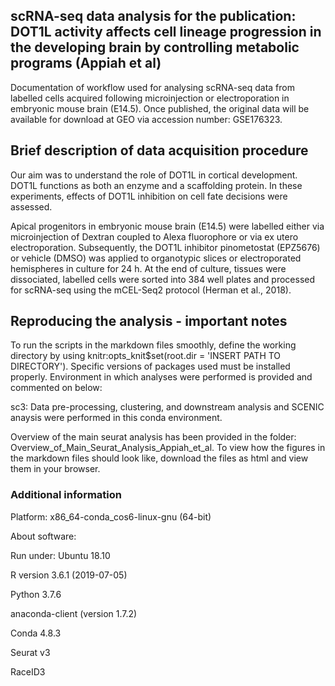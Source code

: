 ## scRNA-seq data analysis for the publication: DOT1L activity affects cell lineage progression in the developing brain by controlling metabolic programs (Appiah et al)
Documentation of workflow used for analysing scRNA-seq data from labelled cells acquired following microinjection or electroporation in embryonic mouse brain (E14.5). Once published, the original data will be available for download at GEO via accession number: GSE176323.

## Brief description of data acquisition procedure
Our aim was to understand the role of DOT1L in cortical development. DOT1L functions as both an enzyme and a scaffolding protein. In these experiments, effects of DOT1L inhibition on cell fate decisions were assessed.

Apical progenitors in embryonic mouse brain (E14.5) were labelled either via microinjection of Dextran coupled to Alexa fluorophore or via ex utero electroporation. Subsequently, the DOT1L inhibitor pinometostat (EPZ5676) or vehicle (DMSO) was applied to organotypic slices or electroporated hemispheres in culture for 24 h. At the end of culture, tissues were dissociated, labelled cells were sorted into 384 well plates and processed for scRNA-seq using the mCEL-Seq2 protocol (Herman et al., 2018).

## Reproducing the analysis - important notes
To run the scripts in the markdown files smoothly, define the working directory by using knitr:opts_knit$set(root.dir = 'INSERT PATH TO DIRECTORY').
Specific versions of packages used must be installed properly. Environment in which analyses were performed is provided and commented on below:

sc3: Data pre-processing, clustering, and downstream analysis and SCENIC anaysis were performed in this conda environment.

Overview of the main seurat analysis has been provided in the folder: Overview_of_Main_Seurat_Analysis_Appiah_et_al. To view how the figures in the markdown files should look like, download the files as html and view them in your browser.

### Additional information

Platform: x86_64-conda_cos6-linux-gnu (64-bit)

About software:

Run under: Ubuntu 18.10 

R version 3.6.1 (2019-07-05)

Python 3.7.6

anaconda-client (version 1.7.2)

Conda 4.8.3

Seurat v3

RaceID3






